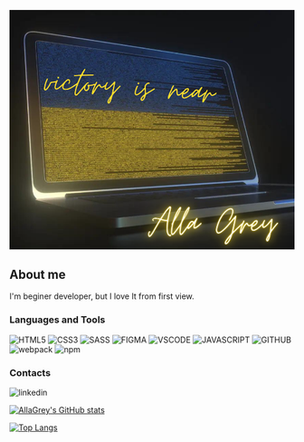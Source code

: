 ![Header](https://github.com/AllaGrey/AllaGrey/blob/main/assets/victory.png)

## About me

I'm beginer developer, but I love It from first view.

### Languages and Tools

![HTML5](https://img.shields.io/badge/HTML5-75786f?style=flat&logo=HTML5)
![CSS3](https://img.shields.io/badge/CSS3-75786f?style=flat&logo=CSS3)
![SASS](https://img.shields.io/badge/SASS-75786f?style=flat&logo=SASS)
![FIGMA](https://img.shields.io/badge/Figma-75786f?style=flat&logo=FIGMA)
![VSCODE](https://img.shields.io/badge/VSCode-75786f?style=flat&logo=visual-studio)
![JAVASCRIPT](https://img.shields.io/badge/JavaScript-75786f?style=flat&logo=JavaScript)
![GITHUB](https://img.shields.io/badge/GitHub-75786f?style=flat&logo=GITHUB)
![webpack](https://img.shields.io/badge/Webpack-75786f?style=flat&logo=webpack)
![npm](https://img.shields.io/badge/npm-75786f?style=flat&logo=npm)

### Contacts

![linkedin](https://img.shields.io/badge/linkedin-0A66C2?style=flat&logo=linkedin)

[![AllaGrey's GitHub stats](https://github-readme-stats.vercel.app/api?username=AllaGrey&show_icons=true)](https://github.com/AllaGrey/github-readme-stats)

[![Top Langs](https://github-readme-stats.vercel.app/api/top-langs/?username=AllaGrey&layout=compact)](https://github.com/AllaGrey/github-readme-stats)
